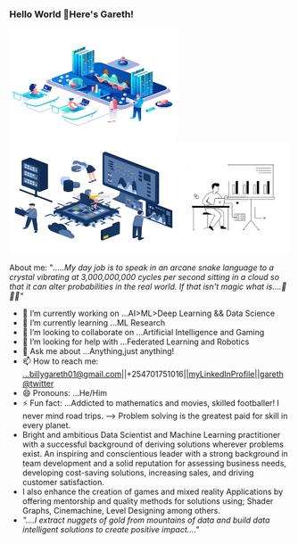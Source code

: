 ### Hello World 👋Here's Gareth!
<img src="./media/dsvideo.gif" width="300" height="200" /> <img src="./media/dsvideo1.gif" width="300" height="200" /> <img src="./media/mlvideo.gif" width="200" height="200" />

About me:
"*.....My day job is to speak in an arcane snake language to a crystal vibrating at 3,000,000,000 cycles per second sitting in a cloud so that it can alter probabilities in the real world. If that isn't magic what is....🤔😎👀"*
- 🔭 I’m currently working on ...AI>ML>Deep Learning && Data Science
- 🌱 I’m currently learning ...ML Research
- 👯 I’m looking to collaborate on ...Artificial Intelligence and Gaming
- 🤔 I’m looking for help with ...Federated Learning and Robotics
- 💬 Ask me about ...Anything,just anything!
- 📫 How to reach me: ...billygareth01@gmail.com||+254701751016||[myLinkedInProfile](https://www.linkedin.com/in/billy-gareth-87b052173/)||[gareth@twitter](https://twitter.com/billy_gareth)
- 😄 Pronouns: ...He/Him
- ⚡ Fun fact: ...Addicted to mathematics and movies, skilled footballer! I never mind road trips.
--> Problem solving is the greatest paid for skill in every planet.
- Bright and ambitious Data Scientist and Machine Learning practitioner with a successful background of deriving solutions wherever problems exist.
An inspiring and conscientious leader with a strong background in team development and a solid reputation for assessing business needs, developing cost-saving solutions, increasing sales, and driving customer satisfaction.
- I also enhance the creation of games and mixed reality Applications by offering mentorship and quality methods for solutions using; Shader Graphs, Cinemachine, Level Designing among others.
- *"....I extract nuggets of gold from mountains of data and build data intelligent solutions to create positive impact...."*

